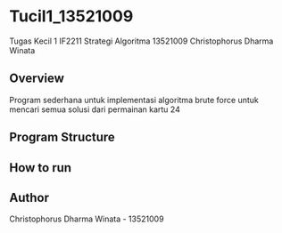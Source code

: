 # Tucil1_13521009
Tugas Kecil 1 IF2211 Strategi Algoritma 13521009 Christophorus Dharma Winata

## Overview
Program sederhana untuk implementasi algoritma brute force untuk mencari semua solusi dari permainan kartu 24

## Program Structure

## How to run

## Author
Christophorus Dharma Winata - 13521009
